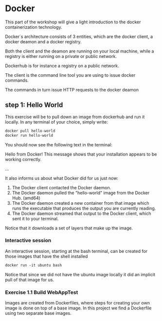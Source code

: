 # Docker
This part of the workshop will give a light introduction to the docker containerization technology.

 
Docker´s architecture consists of 3 entities, which are the docker client, a docker deamon and a docker registry. 

Both the client and the deamon are running on your local machine, while a registry is either running on a private or public network. 

Dockerhub is for instance a registry on a public network.

The client is the command line tool you are using to issue docker commands. 

The commands in turn issue HTTP requests to the docker deamon      
 
## step 1: Hello World 
This exercise will be to pull down an image from dockerhub and run it locally. In any terminal of your choice, simply write:   

```dockerfile
docker pull hello-world
docker run hello-world
```
You should now see the following text in the terminal:

Hello from Docker!
This message shows that your installation appears to be working correctly.

...


It also informs us about what Docker did for us just now:

 1. The Docker client contacted the Docker daemon.
 2. The Docker daemon pulled the "hello-world" image from the Docker Hub.
    (amd64)
 3. The Docker daemon created a new container from that image which runs the
    executable that produces the output you are currently reading.
 4. The Docker daemon streamed that output to the Docker client, which sent it
    to your terminal. 

Notice that it downloads a set of layers that make up the image.

### Interactive session
An interactive session, starting at the bash terminal, can be created for those images that have the shell installed
```dockerfile
docker run -it ubuntu bash
```

Notice that since we did not have the ubuntu image locally it did an implicit pull of that image for us. 
 
### Exercise 1.1 Build WebAppTest
Images are created from Dockerfiles, where steps for creating your own image is done on top of a base image. In this project we find a Dockerfile using two separate base images.      



